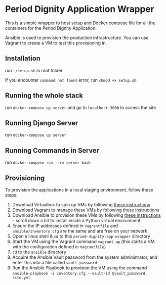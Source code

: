 # Period Dignity Application Wrapper

This is a simple wrapper to host setup and Docker compose file for all the containers for the Period Dignity Application.

Ansible is used to provision the production infrastructure. You can use Vagrant to create a VM to test this provisioning in.

## Installation

run `./setup.sh` in root folder

If you encounter `command not found` error, run `chmod +x setup.sh`

## Running the whole stack

run `docker-compose up server` and go to `localhost:3000` to access the site

## Running Django Server

run `docker-compose up server`

## Running Commands in Server

run `docker-compose run --rm server bash`

## Provisioning

To provision the applications in a local staging environment, follow these steps:

1. Download Virtualbox to spin up VMs by following [these instructions](https://www.virtualbox.org/wiki/Downloads)
2. Download Vagrant to manage these VMs by following [these instructions](https://www.vagrantup.com/downloads.html)
3. Download Ansible to provision these VMs by following [these instructions](https://docs.ansible.com/ansible/latest/installation_guide/intro_installation.html#latest-releases-via-pip) - scroll down a bit to install inside a Python virtual environment
4. Ensure the IP addresses defined in `Vagrantfile` and `ansible/inventory.cfg` are the same and are free on your network
5. Open a linux shell & `cd` to this `period-dignity-app-wrapper` directory
6. Start the VM using the Vagrant command `vagrant up` (this starts a VM with the configuration defined in `Vagrantfile`)
7. `cd` to the `ansible` directory
8. Acquire the Ansible Vault password from the system administrator, and enter this into a file called `vault_password`
9. Run the Ansible Playbook to provision the VM using the command `ansible-playbook -i inventory.cfg --vault-id @vault_password site.yml`
